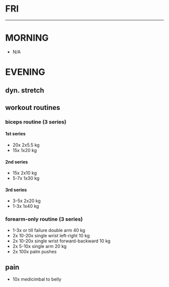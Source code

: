 # FRI
---
# MORNING
* N/A
# EVENING
## dyn. stretch
## workout routines
### biceps routine (3 series)
#### 1st series
- 20x 2x5.5 kg
- 15x 1x20 kg
#### 2nd series
- 15x 2x10 kg
- 5-7x 1x30 kg
#### 3rd series
- 3-5x 2x20 kg
- 1-3x 1x40 kg
### forearm-only routine (3 series)
- 1-3x or till failure double arm 40 kg
- 2x 10-20x single wrist left-right 10 kg
- 2x 10-20x single wrist forward-backward 10 kg
- 2x 5-10x single arm 20 kg
- 2x 100x palm pushes
## pain
- 10x medicimbal to belly
